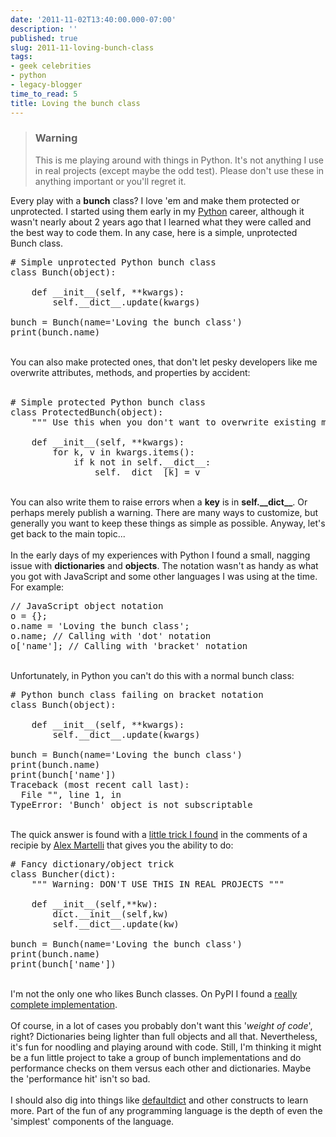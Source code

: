 ```yaml
---
date: '2011-11-02T13:40:00.000-07:00'
description: ''
published: true
slug: 2011-11-loving-bunch-class
tags:
- geek celebrities
- python
- legacy-blogger
time_to_read: 5
title: Loving the bunch class
---
```


<blockquote><h3>Warning</h3>This is me playing around with things in Python. It's not anything I use in real projects (except maybe the odd test). Please don't use these in anything important or you'll regret it.</blockquote>Every play with a <b>bunch</b> class? I love 'em and make them protected or unprotected. I started using them early in my <a href="http://python.org">Python</a> career, although it wasn't nearly about 2 years ago that I learned what they were called and the best way to code them. In any case, here is a simple, unprotected Bunch class.<br /><pre class="prettyprint-py"># Simple unprotected Python bunch class<br />class Bunch(object):<br /><br />    def __init__(self, **kwargs):<br />        self.__dict__.update(kwargs)<br /><br />bunch = Bunch(name='Loving the bunch class')<br />print(bunch.name)<br /></pre><br />You can also make protected ones, that don't let pesky developers like me overwrite attributes, methods, and properties by accident:<br /><br /><pre class="prettyprint-py"># Simple protected Python bunch class<br />class ProtectedBunch(object):<br />    """ Use this when you don't want to overwrite existing methods and data """<br /><br />    def __init__(self, **kwargs):<br />        for k, v in kwargs.items():<br />            if k not in self.__dict__:<br />                self.__dict__[k] = v<br /></pre><br />You can also write them to raise errors when a <b>key</b> is in <b>self.__dict__</b>. Or perhaps merely publish a warning. There are many ways to customize, but generally you want to keep these things as simple as possible. Anyway, let's get back to the main topic...<br /><br />In the early days of my experiences with Python I found a small, nagging issue with <b>dictionaries</b> and <b>objects</b>. The notation wasn't as handy as what you got with JavaScript and some other languages I was using at the time. For example:<br /><pre class="prettyprint-js">// JavaScript object notation<br />o = {};<br />o.name = 'Loving the bunch class';<br />o.name; // Calling with 'dot' notation<br />o['name']; // Calling with 'bracket' notation  <br /></pre><br />Unfortunately, in Python you can't do this with a normal bunch class:<br /><pre class="prettyprint-py"># Python bunch class failing on bracket notation<br />class Bunch(object):<br /><br />    def __init__(self, **kwargs):<br />        self.__dict__.update(kwargs)<br /><br />bunch = Bunch(name='Loving the bunch class')<br />print(bunch.name)<br />print(bunch['name'])<br />Traceback (most recent call last):<br />  File "", line 1, in <br />TypeError: 'Bunch' object is not subscriptable<br /></pre><br />The quick answer is found with a <a href="http://code.activestate.com/recipes/52308/#c2">little trick I found</a> in the comments of a recipie by <a href="http://en.wikipedia.org/wiki/Alex_Martelli">Alex Martelli</a> that gives you the ability to do:<br /><pre class="prettyprint-py"># Fancy dictionary/object trick<br />class Buncher(dict):<br />    """ Warning: DON'T USE THIS IN REAL PROJECTS """<br /><br />    def __init__(self,**kw):<br />        dict.__init__(self,kw)<br />        self.__dict__.update(kw)<br /><br />bunch = Bunch(name='Loving the bunch class')<br />print(bunch.name)<br />print(bunch['name'])<br /></pre><br />I'm not the only one who likes Bunch classes. On PyPI I found a <a href="http://pypi.python.org/pypi/bunch">really complete implementation</a>.<br /><br />Of course, in a lot of cases you probably don't want this '<i>weight of code</i>', right? Dictionaries being lighter than full objects and all that. Nevertheless, it's fun for noodling and playing around with code. Still, I'm thinking it might be a fun little project to take a group of bunch implementations and do performance checks on them versus each other and dictionaries. Maybe the 'performance hit' isn't so bad.<br /><br />I should also dig into things like <a href="http://docs.python.org/library/collections.html#defaultdict-objects">defaultdict</a> and other constructs to learn more. Part of the fun of any programming language is the depth of even the 'simplest' components of the language.